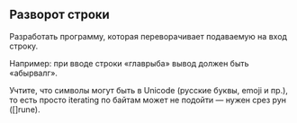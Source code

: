 ## Разворот строки

Разработать программу, которая переворачивает подаваемую на вход строку.

Например: при вводе строки «главрыба» вывод должен быть «абырвалг».

Учтите, что символы могут быть в Unicode (русские буквы, emoji и пр.), то есть просто iterating по байтам может не подойти — нужен срез рун ([]rune).
